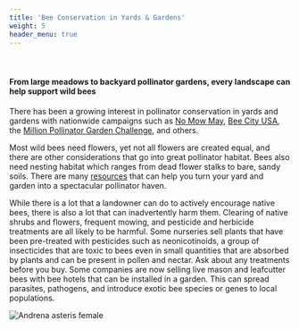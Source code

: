 ```yaml
---
title: 'Bee Conservation in Yards & Gardens'
weight: 5
header_menu: true
---
```

<div class="lead" style="padding-top:20px;">
  <h4>
From large meadows to backyard pollinator gardens, every landscape can help support wild bees
  </h4>
</div>

There has been a growing interest in pollinator conservation in yards and gardens with nationwide campaigns such as <a href=”https://beecityusa.org/no-mow-may/”>No Mow May</a>, <a href=”https://beecityusa.org/”>Bee City USA</a>, the <a href=”http://millionpollinatorgardens.org/”>Million Pollinator Garden Challenge</a>, and others.

Most wild bees need flowers, yet not all flowers are created equal, and there are other considerations that go into great pollinator habitat. Bees also need nesting habitat which ranges from dead flower stalks to bare, sandy soils. There are many <a href=https://val.vtecostudies.org/projects/vtbees/pollinator-habitat/>resources</a> that can help you turn your yard and garden into a spectacular pollinator haven.

While there is a lot that a landowner can do to actively encourage native bees, there is also a lot that can inadvertently harm them. Clearing of native shrubs and flowers, frequent mowing, and pesticide and herbicide treatments are all likely to be harmful. Some nurseries sell plants that have been pre-treated with pesticides such as neonicotinoids, a group of insecticides that are toxic to bees even in small quantities that are absorbed by plants and can be present in pollen and nectar. Ask about any treatments before you buy. Some companies are now selling live mason and leafcutter bees with bee hotels that can be installed in a garden. This can spread parasites, pathogens, and introduce exotic bee species or genes to local populations.

 <img alt="Andrena asteris female" title="Aster Mining Bee (<i>Andrena asteris</i>)" src="https://stateofbees.vtatlasoflife.org/images/Andrena asteris female.jpg" style="margin: 0px">
